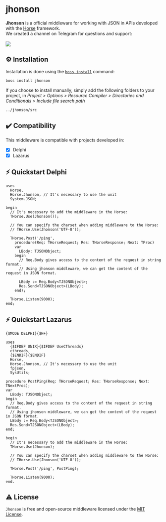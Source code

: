 # jhonson
<b>Jhonson</b> is a official middleware for working with JSON in APIs developed with the <a href="https://github.com/HashLoad/horse">Horse</a> framework.
<br>We created a channel on Telegram for questions and support:<br><br>
<a href="https://t.me/hashload">
  <img src="https://img.shields.io/badge/telegram-join%20channel-7289DA?style=flat-square">
</a>

## ⚙️ Installation
Installation is done using the [`boss install`](https://github.com/HashLoad/boss) command:
``` sh
boss install jhonson
```
If you choose to install manually, simply add the following folders to your project, in *Project > Options > Resource Compiler > Directories and Conditionals > Include file search path*
```
../jhonson/src
```

## ✔️ Compatibility
This middleware is compatible with projects developed in:
- [X] Delphi
- [X] Lazarus

## ⚡️ Quickstart Delphi
```delphi
uses 
  Horse, 
  Horse.Jhonson, // It's necessary to use the unit
  System.JSON;

begin
  // It's necessary to add the middleware in the Horse:
  THorse.Use(Jhonson());
  
  // You can specify the charset when adding middleware to the Horse:
  // THorse.Use(Jhonson('UTF-8')); 

  THorse.Post('/ping',
    procedure(Req: THorseRequest; Res: THorseResponse; Next: TProc)
    var
      LBody: TJSONObject;
    begin
      // Req.Body gives access to the content of the request in string format.
      // Using jhonson middleware, we can get the content of the request in JSON format.
      
      LBody := Req.Body<TJSONObject>;
      Res.Send<TJSONObject>(LBody);
    end);

  THorse.Listen(9000);
end;
```

## ⚡️ Quickstart Lazarus
```delphi
{$MODE DELPHI}{$H+}

uses
  {$IFDEF UNIX}{$IFDEF UseCThreads}
  cthreads,
  {$ENDIF}{$ENDIF}
  Horse, 
  Horse.Jhonson, // It's necessary to use the unit 
  fpjson, 
  SysUtils;

procedure PostPing(Req: THorseRequest; Res: THorseResponse; Next: TNextProc);
var
  LBody: TJSONObject;
begin
  // Req.Body gives access to the content of the request in string format.
  // Using jhonson middleware, we can get the content of the request in JSON format.
  LBody := Req.Body<TJSONObject>;
  Res.Send<TJSONObject>(LBody);
end;

begin
  // It's necessary to add the middleware in the Horse:
  THorse.Use(Jhonson);
  
  // You can specify the charset when adding middleware to the Horse:
  // THorse.Use(Jhonson('UTF-8')); 

  THorse.Post('/ping', PostPing);

  THorse.Listen(9000);
end.
```

## ⚠️ License
`Jhonson` is free and open-source middleware licensed under the [MIT License](https://github.com/HashLoad/jhonson/blob/master/LICENSE). 
